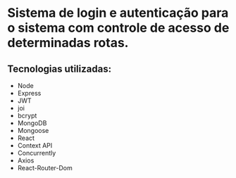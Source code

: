 # Sistema de login e autenticação para o sistema com controle de acesso de determinadas rotas. 

## Tecnologias utilizadas:

- Node
- Express
- JWT
- joi
- bcrypt
- MongoDB
- Mongoose
- React
- Context API
- Concurrently
- Axios
- React-Router-Dom
